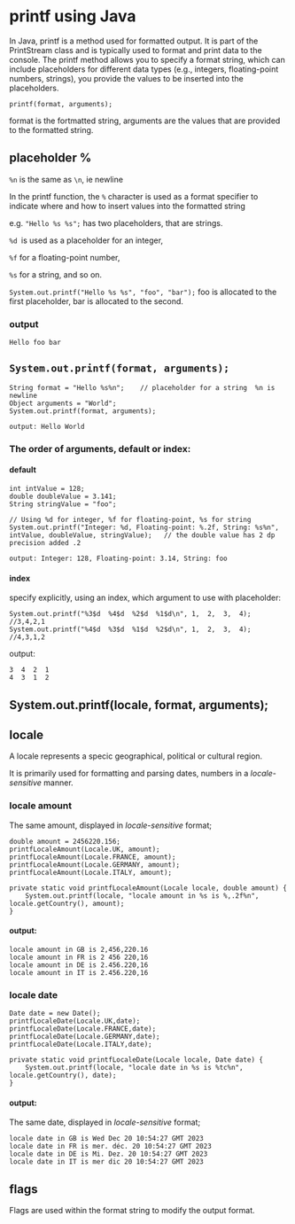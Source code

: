 # printf using Java

In Java, printf is a method used for formatted output. It is part of the PrintStream class and is typically used to format and print data to the console. The printf method allows you to specify a format string, which can include placeholders for different data types (e.g., integers, floating-point numbers, strings), you provide the values to be inserted into the placeholders.

`printf(format, arguments);`

format is the fortmatted string, arguments are the values that are provided to the formatted string.
## placeholder %

`%n` is the same as `\n`, ie newline



In the printf function, the `%` character is used as a format specifier to indicate where and how to insert values into the formatted string

e.g. `"Hello %s %s";`   has two placeholders, that are strings.


`%d `is used as a placeholder for an integer, 

`%f` for a floating-point number, 

`%s` for a string, and so on.

`System.out.printf("Hello %s %s", "foo", "bar");` foo is allocated to the first placeholder, bar is allocated to the second.

### output 
`Hello foo bar`
## `System.out.printf(format, arguments);`



    String format = "Hello %s%n";    // placeholder for a string  %n is newline
    Object arguments = "World";
    System.out.printf(format, arguments);

    output: Hello World

### The order of arguments, default or index:
#### default
    int intValue = 128;
    double doubleValue = 3.141;
    String stringValue = "foo";

    // Using %d for integer, %f for floating-point, %s for string
    System.out.printf("Integer: %d, Floating-point: %.2f, String: %s%n", intValue, doubleValue, stringValue);   // the double value has 2 dp precision added .2
    
    output: Integer: 128, Floating-point: 3.14, String: foo

#### index 

specify explicitly, using an index, which argument to use with placeholder:
```
System.out.printf("%3$d  %4$d  %2$d  %1$d\n", 1,  2,  3,  4);     //3,4,2,1
System.out.printf("%4$d  %3$d  %1$d  %2$d\n", 1,  2,  3,  4);     //4,3,1,2
```
output:
```
3  4  2  1
4  3  1  2
```

## System.out.printf(locale, format, arguments);
## locale
A locale represents a specic geographical, political or cultural region.
    
It is primarily used for formatting and parsing dates, numbers in a _locale-sensitive_ manner.

### locale amount

The same amount, displayed in _locale-sensitive_ format;
```
double amount = 2456220.156;
printfLocaleAmount(Locale.UK, amount);
printfLocaleAmount(Locale.FRANCE, amount);
printfLocaleAmount(Locale.GERMANY, amount);
printfLocaleAmount(Locale.ITALY, amount);
```

```
private static void printfLocaleAmount(Locale locale, double amount) {
    System.out.printf(locale, "locale amount in %s is %,.2f%n", locale.getCountry(), amount);
}
```


#### output:

```
locale amount in GB is 2,456,220.16
locale amount in FR is 2 456 220,16
locale amount in DE is 2.456.220,16
locale amount in IT is 2.456.220,16
```


### locale date


```
Date date = new Date();
printfLocaleDate(Locale.UK,date);
printfLocaleDate(Locale.FRANCE,date);
printfLocaleDate(Locale.GERMANY,date);
printfLocaleDate(Locale.ITALY,date);
```

```
private static void printfLocaleDate(Locale locale, Date date) {
    System.out.printf(locale, "locale date in %s is %tc%n", locale.getCountry(), date);
}
```

#### output:
The same date, displayed in _locale-sensitive_ format;
```
locale date in GB is Wed Dec 20 10:54:27 GMT 2023
locale date in FR is mer. déc. 20 10:54:27 GMT 2023
locale date in DE is Mi. Dez. 20 10:54:27 GMT 2023
locale date in IT is mer dic 20 10:54:27 GMT 2023
```
## flags

Flags are used within the format string to modify the output format.